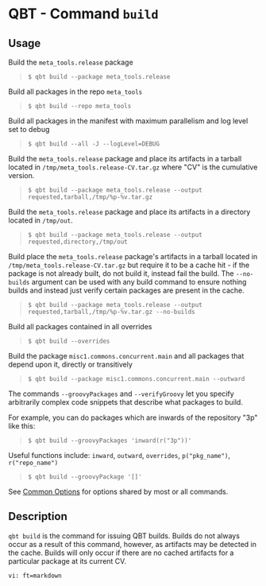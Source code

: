 # QBT - Command `build`

## Usage

Build the `meta_tools.release` package

>     $ qbt build --package meta_tools.release

Build all packages in the repo `meta_tools`

>     $ qbt build --repo meta_tools

Build all packages in the manifest with maximum parallelism and log level set to debug

>     $ qbt build --all -J --logLevel=DEBUG

Build the `meta_tools.release` package and place its artifacts in a tarball located in `/tmp/meta_tools.release-CV.tar.gz` where "CV" is the cumulative version.

>     $ qbt build --package meta_tools.release --output requested,tarball,/tmp/%p-%v.tar.gz

Build the `meta_tools.release` package and place its artifacts in a directory located in `/tmp/out`.

>     $ qbt build --package meta_tools.release --output requested,directory,/tmp/out

Build place the `meta_tools.release` package's artifacts in a tarball located in `/tmp/meta_tools.release-CV.tar.gz` but require it to be a cache hit - if the package is not already built, do not build it, instead fail the build.  The `--no-builds` argument can be used with any build command to ensure nothing builds and instead just verify certain packages are present in the cache.

>     $ qbt build --package meta_tools.release --output requested,tarball,/tmp/%p-%v.tar.gz --no-builds

Build all packages contained in all overrides

>     $ qbt build --overrides

Build the package `misc1.commons.concurrent.main` and all packages that depend upon it, directly or transitively

>     $ qbt build --package misc1.commons.concurrent.main --outward

The commands `--groovyPackages` and `--verifyGroovy` let you specify arbitrarily complex code snippets that describe what packages to build.

For example, you can do packages which are inwards of the repository "3p" like this:

>     $ qbt build --groovyPackages 'inward(r("3p"))'

Useful functions include: `inward`, `outward`, `overrides`, `p("pkg_name")`, `r("repo_name")`



>     $ qbt build --groovyPackage '[]'

See [Common Options](qbt-common-options.html) for options shared by most or all commands.

## Description

`qbt build` is the command for issuing QBT builds.  Builds do not always occur as a result of this command, however, as artifacts may be detected in the cache.  Builds will only occur if there are no cached artifacts for a particular package at its current CV.

    vi: ft=markdown
